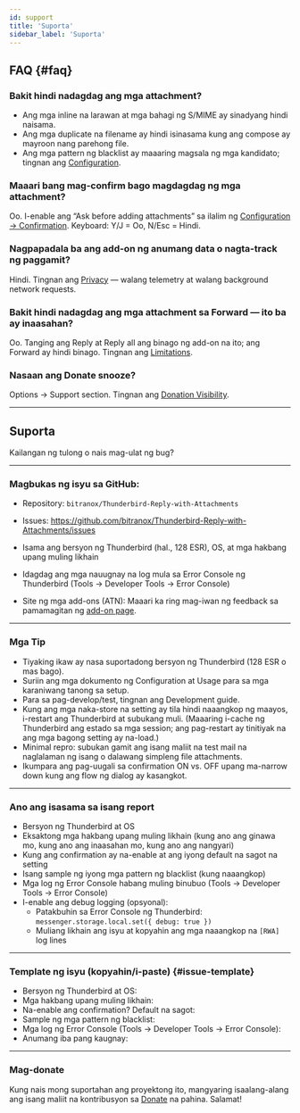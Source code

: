 ```yaml
---
id: support
title: 'Suporta'
sidebar_label: 'Suporta'
---
```


## FAQ {#faq}

### Bakit hindi nadagdag ang mga attachment?

- Ang mga inline na larawan at mga bahagi ng S/MIME ay sinadyang hindi naisama.
- Ang mga duplicate na filename ay hindi isinasama kung ang compose ay mayroon nang parehong file.
- Ang mga pattern ng blacklist ay maaaring magsala ng mga kandidato; tingnan ang [Configuration](configuration#blacklist-glob-patterns).

### Maaari bang mag-confirm bago magdagdag ng mga attachment?

Oo. I-enable ang “Ask before adding attachments” sa ilalim ng [Configuration → Confirmation](configuration#confirmation). Keyboard: Y/J = Oo, N/Esc = Hindi.

### Nagpapadala ba ang add-on ng anumang data o nagta-track ng paggamit?

Hindi. Tingnan ang [Privacy](privacy) — walang telemetry at walang background network requests.

### Bakit hindi nadagdag ang mga attachment sa Forward — ito ba ay inaasahan?

Oo. Tanging ang Reply at Reply all ang binago ng add-on na ito; ang Forward ay hindi binago. Tingnan ang [Limitations](usage#limitations).

### Nasaan ang Donate snooze?

Options → Support section. Tingnan ang [Donation Visibility](configuration#donation-visibility).

---

## Suporta

Kailangan ng tulong o nais mag-ulat ng bug?

---

### Magbukas ng isyu sa GitHub:

- Repository: `bitranox/Thunderbird-Reply-with-Attachments`
- Issues: https://github.com/bitranox/Thunderbird-Reply-with-Attachments/issues
- Isama ang bersyon ng Thunderbird (hal., 128 ESR), OS, at mga hakbang upang muling likhain
- Idagdag ang mga nauugnay na log mula sa Error Console ng Thunderbird (Tools → Developer Tools → Error Console)

- Site ng mga add-ons (ATN): Maaari ka ring mag-iwan ng feedback sa pamamagitan ng [add-on page](https://addons.thunderbird.net/thunderbird/addon/reply-with-attachments).

---

### Mga Tip

- Tiyaking ikaw ay nasa suportadong bersyon ng Thunderbird (128 ESR o mas bago).
- Suriin ang mga dokumento ng Configuration at Usage para sa mga karaniwang tanong sa setup.
- Para sa pag-develop/test, tingnan ang Development guide.
- Kung ang mga naka-store na setting ay tila hindi naaangkop ng maayos, i-restart ang Thunderbird at subukang muli. (Maaaring i-cache ng Thunderbird ang estado sa mga session; ang pag-restart ay tinitiyak na ang mga bagong setting ay na-load.)
- Minimal repro: subukan gamit ang isang maliit na test mail na naglalaman ng isang o dalawang simpleng file attachments.
- Ikumpara ang pag-uugali sa confirmation ON vs. OFF upang ma-narrow down kung ang flow ng dialog ay kasangkot.

---

### Ano ang isasama sa isang report

- Bersyon ng Thunderbird at OS
- Eksaktong mga hakbang upang muling likhain (kung ano ang ginawa mo, kung ano ang inaasahan mo, kung ano ang nangyari)
- Kung ang confirmation ay na-enable at ang iyong default na sagot na setting
- Isang sample ng iyong mga pattern ng blacklist (kung naaangkop)
- Mga log ng Error Console habang muling binubuo (Tools → Developer Tools → Error Console)
- I-enable ang debug logging (opsyonal):
  - Patakbuhin sa Error Console ng Thunderbird: `messenger.storage.local.set({ debug: true })`
  - Muliang likhain ang isyu at kopyahin ang mga naaangkop na `[RWA]` log lines

---

### Template ng isyu (kopyahin/i-paste) {#issue-template}

- Bersyon ng Thunderbird at OS:
- Mga hakbang upang muling likhain:
- Na-enable ang confirmation? Default na sagot:
- Sample ng mga pattern ng blacklist:
- Mga log ng Error Console (Tools → Developer Tools → Error Console):
- Anumang iba pang kaugnay:

---

### Mag-donate

Kung nais mong suportahan ang proyektong ito, mangyaring isaalang-alang ang isang maliit na kontribusyon sa [Donate](donation) na pahina. Salamat!
